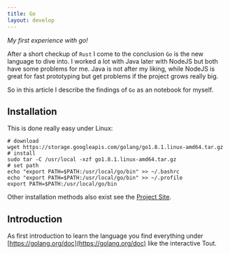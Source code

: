 ```yaml
---
title: Go
layout: develop
---
```


_My first experience with go!_

After a short checkup of `Rust` I come to the conclusion `Go` is the new language
to dive into. I worked a lot with Java later with NodeJS but both have some problems
for me. Java is not after my liking, while NodeJS is great for fast prototyping but
get problems if the project grows really big.

So in this article I describe the findings of `Go` as an notebook for myself.


Installation
--------------------------------------------
This is done really easy under Linux:

``` shell
# download
wget https://storage.googleapis.com/golang/go1.8.1.linux-amd64.tar.gz
# install
sudo tar -C /usr/local -xzf go1.8.1.linux-amd64.tar.gz
# set path
echo "export PATH=$PATH:/usr/local/go/bin" >> ~/.bashrc
echo "export PATH=$PATH:/usr/local/go/bin" >> ~/.profile
export PATH=$PATH:/usr/local/go/bin
```

Other installation methods also exist see the [Project Site](https://golang.org/doc/install).


Introduction
----------------------------------------------
As first introduction to learn the language you find everything under
[https://golang.org/doc](https://golang.org/doc) like the interactive Tout.
